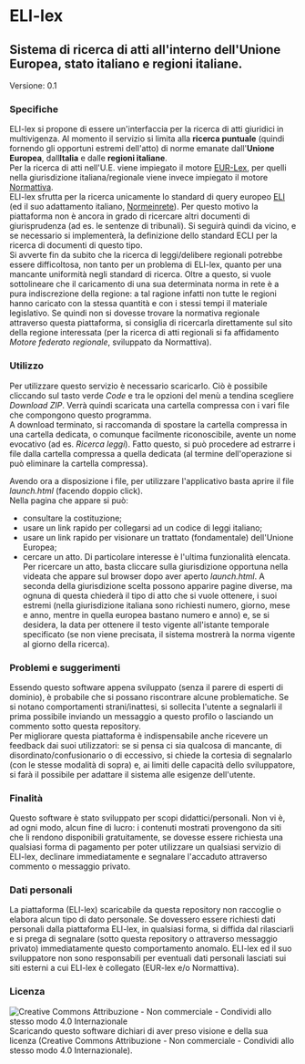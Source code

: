 # ELI-lex
## Sistema di ricerca di atti all'interno dell'Unione Europea, stato italiano e regioni italiane.
Versione: 0.1

### Specifiche
ELI-lex si propone di essere un'interfaccia per la ricerca di atti giuridici in multivigenza. Al momento il servizio si limita alla **ricerca puntuale** (quindi fornendo gli opportuni estremi dell'atto) di norme emanate dall'**Unione Europea**, dall**Italia** e dalle **regioni italiane**.  
Per la ricerca di atti nell'U.E. viene impiegato il motore [EUR-Lex](https://eur-lex.europa.eu/homepage.html), per quelli nella giurisdizione italiana/regionale viene invece impiegato il motore [Normattiva](https://www.normattiva.it/).  
ELI-lex sfrutta per la ricerca unicamente lo standard di query europeo [ELI](https://eur-lex.europa.eu/eli-register/about.html) (ed il suo adattamento italiano, [Normeinrete](https://www.agid.gov.it/sites/default/files/repository_files/linee_guida/linee_guida_marcatura_documenti_normativi_0.pdf)). Per questo motivo la piattaforma non è ancora in grado di ricercare altri documenti di giurisprudenza (ad es. le sentenze di tribunali). Si seguirà quindi da vicino, e se necessario si implementerà, la definizione dello standard ECLI per la ricerca di documenti di questo tipo.  
Si avverte fin da subito che la ricerca di leggi/delibere regionali potrebbe essere difficoltosa, non tanto per un problema di ELI-lex, quanto per una mancante uniformità negli standard di ricerca. Oltre a questo, si vuole sottolineare che il caricamento di una sua determinata norma in rete è a pura indiscrezione della regione: a tal ragione infatti non tutte le regioni hanno caricato con la stessa quantità e con i stessi tempi il materiale legislativo. Se quindi non si dovesse trovare la normativa regionale attraverso questa piattaforma, si consiglia di ricercarla direttamente sul sito della regione interessata (per la ricerca di atti regionali si fa affidamento *Motore federato regionale*, sviluppato da Normattiva).

### Utilizzo
Per utilizzare questo servizio è necessario scaricarlo. Ciò è possibile cliccando sul tasto verde *Code* e tra le opzioni del menù a tendina scegliere *Download ZIP*. 
Verrà quindi scaricata una cartella compressa con i vari file che compongono questo programma.  
A download terminato, si raccomanda di spostare la cartella compressa in una cartella dedicata, o comunque facilmente riconoscibile, avente un nome evocativo (ad es. *Ricerca leggi*). Fatto questo, si può procedere ad estrarre i file dalla cartella compressa a quella dedicata (al termine dell'operazione si può eliminare la cartella compressa).  
  
Avendo ora a disposizione i file, per utilizzare l'applicativo basta aprire il file *launch.html* (facendo doppio click).  
Nella pagina che appare si può:  
- consultare la costituzione; 
- usare un link rapido per collegarsi ad un codice di leggi italiano; 
- usare un link rapido per visionare un trattato (fondamentale) dell'Unione Europea; 
- cercare un atto.
Di particolare interesse è l'ultima funzionalità elencata. Per ricercare un atto, basta cliccare sulla giurisdizione opportuna nella videata che appare sul browser dopo aver aperto *launch.html*. A seconda della giurisdizione scelta possono apparire pagine diverse, ma ognuna di questa chiederà il tipo di atto che si vuole ottenere, i suoi estremi (nella giurisdizione italiana sono richiesti numero, giorno, mese e anno, mentre in quella europea bastano numero e anno) e, se si desidera, la data per ottenere il testo vigente all'istante temporale specificato (se non viene precisata, il sistema mostrerà la norma vigente al giorno della ricerca).

### Problemi e suggerimenti
Essendo questo software appena sviluppato (senza il parere di esperti di dominio), è probabile che si possano riscontrare alcune problematiche. Se si notano comportamenti strani/inattesi, si sollecita l'utente a segnalarli il prima possibile inviando un messaggio a questo profilo o lasciando un commento sotto questa repository.  
Per migliorare questa piattaforma è indispensabile anche ricevere un feedback dai suoi utilizzatori: se si pensa ci sia qualcosa di mancante, di disordinato/confusionario o di eccessivo, si chiede la cortesia di segnalarlo (con le stesse modalità di sopra) e, ai limiti delle capacità dello sviluppatore, si farà il possibile per adattare il sistema alle esigenze dell'utente.

### Finalità
Questo software è stato sviluppato per scopi didattici/personali. Non vi è, ad ogni modo, alcun fine di lucro: i contenuti mostrati provengono da siti che li rendono disponibili gratuitamente, se dovesse essere richiesta una qualsiasi forma di pagamento per poter utilizzare un qualsiasi servizio di ELI-lex, declinare immediatamente e segnalare l'accaduto attraverso commento o messaggio privato.

### Dati personali
La piattaforma (ELI-lex) scaricabile da questa repository non raccoglie o elabora alcun tipo di dato personale. Se dovessero essere richiesti dati personali dalla piattaforma ELI-lex, in qualsiasi forma, si diffida dal rilasciarli e si prega di segnalare (sotto questa repository o attraverso messaggio privato) immediatamente questo comportamento anomalo.
ELI-lex ed il suo sviluppatore non sono responsabili per eventuali dati personali lasciati sui siti esterni a cui ELI-lex è collegato (EUR-lex e/o Normattiva).

### Licenza
![Creative Commons Attribuzione - Non commerciale - Condividi allo stesso modo 4.0 Internazionale](https://i.creativecommons.org/l/by-nc-sa/4.0/80x15.png)  
Scaricando questo software dichiari di aver preso visione e della sua licenza (Creative Commons Attribuzione - Non commerciale - Condividi allo stesso modo 4.0 Internazionale).